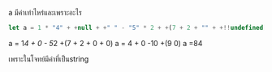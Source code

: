 a มีค่าเท่าไหร่และเพราะอะไร

```js
let a = 1 * "4" + +null + +" " - "5" * 2 + +(7 + 2 + "" + +!!undefined);
```

a = 1*4 + 0 - 5*2 +(7 + 2 + 0 + 0)
a = 4 + 0 -10 +(9 0)
a =84

เพราะในโจทย์มีค่าที่เป็นstring

